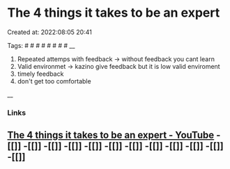 # The 4 things it takes to be an expert

Created at: 2022:08:05 20:41

Tags: #  #   #   #   #   #   #   # 
__ 

1. Repeated attemps with feedback -> without feedback you cant learn 
2. Valid environmet -> kazino give feedback but it is low valid enviroment
3. timely feedback
4. don't get too comfortable


__

### Links 
[The 4 things it takes to be an expert - YouTube](https://www.youtube.com/watch?v=5eW6Eagr9XA&ab_channel=Veritasium)
-[[]]
-[[]]
-[[]]
-[[]]
-[[]]
-[[]]
-[[]]
-[[]]
-[[]]
-[[]]
-[[]]
-[[]]
-